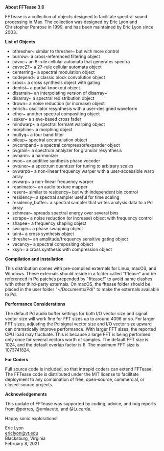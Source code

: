 **About FFTease 3.0**

FFTease is a collection of objects designed to facilitate spectral sound
processing in Max. The collection was designed by Eric Lyon and
Christopher Penrose in 1999, and has been maintained by Eric Lyon since
2003. 

**List of Objects**

- bthresher~ similar to thresher~ but with more control
- burrow~ a cross-referenced filtering object
- cavoc~ an 8-rule cellular automata that generates spectra
- cavoc27~ a 27-rule cellular automata object
- centerring~ a spectral modulation object
- codepend~ a classic block convolution object
- cross~ a cross synthesis object with gating
- dentist~ a partial knockout object
- disarrain~ an interpolating version of disarray~
- disarray~ a spectral redistribution object
- drown~ a noise reduction (or increase) object
- enrich~ oscillator resynthesis with a user-designed waveform
- ether~ another spectral compositing object
- leaker~ a sieve-based cross fader
- mindwarp~ a spectral formant warping object
- morphine~ a morphing object
- multyq~ a four band filter
- pileup~ spectral accumulation object
- pvcompand~ a spectral compressor/expander object
- pvgrain~ a spectrum analyzer for granular resynthesis
- pvharm~ a harmonizer
- pvoc~ an additive synthesis phase vocoder
- pvtuner~ a spectrum quantizer for tuning to arbitrary scales
- pvwarpb~ a non-linear frequency warper with a user-accessible warp array
- pvwarp~ a non-linear frequency warper
- reanimator~ an audio texture mapper
- resent~ similar to residency~ but with independent bin control
- residency~ a spectral sampler useful for time scaling
- residency_buffer~ a spectral sampler that writes analysis data to a Pd array
- schmear~ spreads spectral energy over several bins
- scrape~ a noise reduction (or increase) object with frequency control
- shapee~ a frequency shaping object
- swinger~ a phase swapping object
- taint~ a cross synthesis object
- thresher~ an amplitude/frequency sensitive gating object
- vacancy~ a spectral compositing object
- xsyn~ a cross synthesis with compression object

**Compilation and Installation** 


This distribution comes with pre-compiled externals for Linux, macOS,
and Windows. These externals should reside in a folder called "fftease"
and be referenced in Pd patches prepended by "fftease/" to avoid name clashes
with other third-party externals. On macOS, the fftease folder should
be placed in the user folder "~/Documents/Pd/" to make the externals
available to Pd.


**Performance Considerations**


The default Pd audio buffer settings for both I/O vector size and signal
vector size will work fine for FFT sizes up to around 4096 or so. For
larger FFT sizes, adjusting the Pd signal vector size and I/O vector
size upward can dramatically improve performance. With larger FFT sizes,
the reported CPU load may fluctuate. This is because a large FFT is
being performed only once for several vectors worth of samples. The
default FFT size is 1024, and the default overlap factor is 8. The
maximum FFT size is 1073741824. 


**For Coders**


Full source code is included, so that intrepid coders can extend FFTease. 
The FFTease code is distributed under the MIT license to facilitate deployment 
to any combination of free, open-source, commercial, or closed-source projects.


**Acknowledgements**


This update of FFTease was supported by coding, advice, and bug reports from @porres, @umlaeute, and @Lucarda. 

Happy sonic explorations!

Eric Lyon  
ericlyon@vt.edu  
Blacksburg, Virginia  
February 8, 2021
